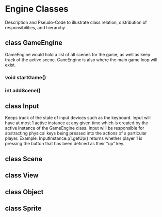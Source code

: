 # Engine Classes
Description and Pseudo-Code to illustrate class relation, distribution of responsibilities, and hierarchy

## class GameEngine
GameEngine would hold a list of all scenes for the game, as well as keep track of the active scene.
GaneEngine is also where the main game loop will exist. 
### void startGame()

### int addScene()

## class Input
Keeps track of the state of input devices such as the keyboard. Input will have at most 1 active instance at any given time which is created by the active instance of the GameEngine class. Input will be responsible for abstracting physical keys being pressed into the actions of a particular player.
Example. InputInstance.p1.getUp() returns whether player 1 is pressing the button that has been defined as their "up" key.

## class Scene

## class View

## class Object

## class Sprite
